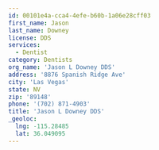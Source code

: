 ```yaml
---
id: 00101e4a-cca4-4efe-b60b-1a06e28cff03
first_name: Jason
last_name: Downey
license: DDS
services:
  - Dentist
category: Dentists
org_name: 'Jason L Downey DDS'
address: '8876 Spanish Ridge Ave'
city: 'Las Vegas'
state: NV
zip: '89148'
phone: '(702) 871-4903'
title: 'Jason L Downey DDS'
_geoloc:
  lng: -115.28485
  lat: 36.049095
---
```

